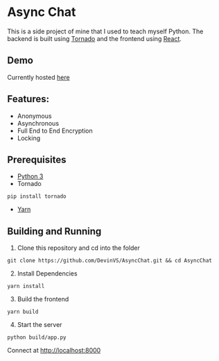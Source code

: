 # Async Chat

This is a side project of mine that I used to teach myself Python. The backend is built using [Tornado](https://www.tornadoweb.org) and the frontend using [React](https://reactjs.org).

## Demo

Currently hosted [here](http://54.218.28.240)

## Features:

* Anonymous
* Asynchronous
* Full End to End Encryption
* Locking

## Prerequisites

* [Python 3](https://www.python.org)
* Tornado

`pip install tornado`

* [Yarn](https://yarnpkg.com)

## Building and Running

1. Clone this repository and cd into the folder

`git clone https://github.com/DevinVS/AsyncChat.git && cd AsyncChat`

2. Install Dependencies

`yarn install`

3. Build the frontend

`yarn build`

4. Start the server

`python build/app.py`

Connect at [http://localhost:8000](http://localhost:8000)
